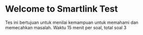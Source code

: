 # Welcome to Smartlink Test

Tes ini bertujuan untuk menilai kemampuan untuk memahami dan memecahkan masalah. 
Waktu 15 menit per soal, total soal 3